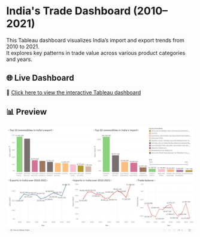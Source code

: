 # India's Trade Dashboard (2010–2021)

This Tableau dashboard visualizes India’s import and export trends from 2010 to 2021.  
It explores key patterns in trade value across various product categories and years.

## 🌐 Live Dashboard

🔗 [Click here to view the interactive Tableau dashboard](https://public.tableau.com/views/IndiasTrade2010-2021/Dashboard1)

## 📊 Preview

![India Trade Dashboard Screenshot](dashboard_preview.png)


